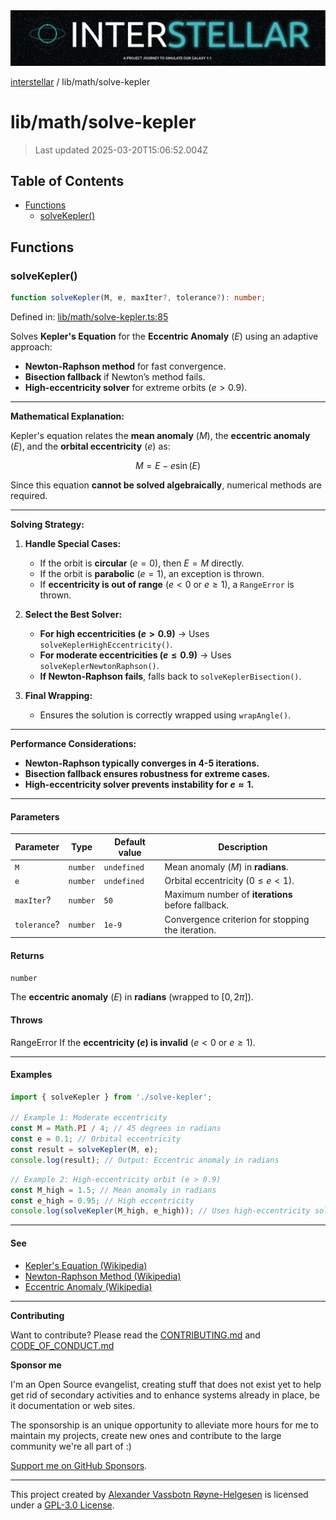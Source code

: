 <div><img alt="SPECCER logo" src="https://raw.githubusercontent.com/phun-ky/interstellar/main/public/interstellar-header.png" style="max-height:120px;"/></div>

[interstellar](../../README.md) / lib/math/solve-kepler

# lib/math/solve-kepler

> Last updated 2025-03-20T15:06:52.004Z

## Table of Contents

- [Functions](#functions)
  - [solveKepler()](#solvekepler)

## Functions

### solveKepler()

```ts
function solveKepler(M, e, maxIter?, tolerance?): number;
```

Defined in:
[lib/math/solve-kepler.ts:85](https://github.com/phun-ky/interstellar/blob/main/src/lib/math/solve-kepler.ts#L85)

Solves **Kepler's Equation** for the **Eccentric Anomaly** ($E$) using an
adaptive approach:

- **Newton-Raphson method** for fast convergence.
- **Bisection fallback** if Newton’s method fails.
- **High-eccentricity solver** for extreme orbits ($e > 0.9$).

---

**Mathematical Explanation:**

Kepler's equation relates the **mean anomaly** ($M$), the **eccentric anomaly**
($E$), and the **orbital eccentricity** ($e$) as:

$$
M = E - e \sin(E)
$$

Since this equation **cannot be solved algebraically**, numerical methods are
required.

---

**Solving Strategy:**

1. **Handle Special Cases:**

   - If the orbit is **circular** ($e = 0$), then $E = M$ directly.
   - If the orbit is **parabolic** ($e = 1$), an exception is thrown.
   - If **eccentricity is out of range** ($e < 0$ or $e \geq 1$), a `RangeError`
     is thrown.

2. **Select the Best Solver:**

   - **For high eccentricities ($e > 0.9$)** → Uses
     `solveKeplerHighEccentricity()`.
   - **For moderate eccentricities ($e \leq 0.9$)** → Uses
     `solveKeplerNewtonRaphson()`.
   - **If Newton-Raphson fails**, falls back to `solveKeplerBisection()`.

3. **Final Wrapping:**
   - Ensures the solution is correctly wrapped using `wrapAngle()`.

---

**Performance Considerations:**

- **Newton-Raphson typically converges in 4-5 iterations.**
- **Bisection fallback ensures robustness for extreme cases.**
- **High-eccentricity solver prevents instability for $e \approx 1$.**

---

#### Parameters

| Parameter    | Type     | Default value | Description                                       |
| ------------ | -------- | ------------- | ------------------------------------------------- |
| `M`          | `number` | `undefined`   | Mean anomaly ($M$) in **radians**.                |
| `e`          | `number` | `undefined`   | Orbital eccentricity ($0 \leq e < 1$).            |
| `maxIter`?   | `number` | `50`          | Maximum number of **iterations** before fallback. |
| `tolerance`? | `number` | `1e-9`        | Convergence criterion for stopping the iteration. |

#### Returns

`number`

The **eccentric anomaly** ($E$) in **radians** (wrapped to $[0, 2\pi]$).

#### Throws

RangeError If the **eccentricity ($e$) is invalid** ($e < 0$ or $e \geq 1$).

---

#### Examples

```ts
import { solveKepler } from './solve-kepler';

// Example 1: Moderate eccentricity
const M = Math.PI / 4; // 45 degrees in radians
const e = 0.1; // Orbital eccentricity
const result = solveKepler(M, e);
console.log(result); // Output: Eccentric anomaly in radians
```

```ts
// Example 2: High-eccentricity orbit (e > 0.9)
const M_high = 1.5; // Mean anomaly in radians
const e_high = 0.95; // High eccentricity
console.log(solveKepler(M_high, e_high)); // Uses high-eccentricity solver
```

---

#### See

- [Kepler's Equation (Wikipedia)](https://en.wikipedia.org/wiki/Kepler%27s_equation)
- [Newton-Raphson Method (Wikipedia)](https://en.wikipedia.org/wiki/Newton%27s_method)
- [Eccentric Anomaly (Wikipedia)](https://en.wikipedia.org/wiki/Mean_anomaly#Eccentric_anomaly)

---

**Contributing**

Want to contribute? Please read the
[CONTRIBUTING.md](https://github.com/phun-ky/interstellar/blob/main/CONTRIBUTING.md)
and
[CODE_OF_CONDUCT.md](https://github.com/phun-ky/interstellar/blob/main/CODE_OF_CONDUCT.md)

**Sponsor me**

I'm an Open Source evangelist, creating stuff that does not exist yet to help
get rid of secondary activities and to enhance systems already in place, be it
documentation or web sites.

The sponsorship is an unique opportunity to alleviate more hours for me to
maintain my projects, create new ones and contribute to the large community
we're all part of :)

[Support me on GitHub Sponsors](https://github.com/sponsors/phun-ky).

---

This project created by [Alexander Vassbotn Røyne-Helgesen](http://phun-ky.net)
is licensed under a
[GPL-3.0 License](https://choosealicense.com/licenses/gpl-3.0/).
